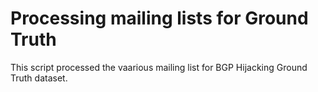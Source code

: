 # Processing mailing lists for Ground Truth
This script processed the vaarious mailing list for BGP Hijacking Ground Truth dataset.